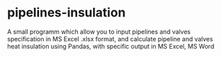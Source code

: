 # pipelines-insulation
A small programm which allow you to input pipelines and valves specification in MS Excel .xlsx format, and calculate pipeline and valves heat insulation using Pandas, with specific output in MS Excel, MS Word
